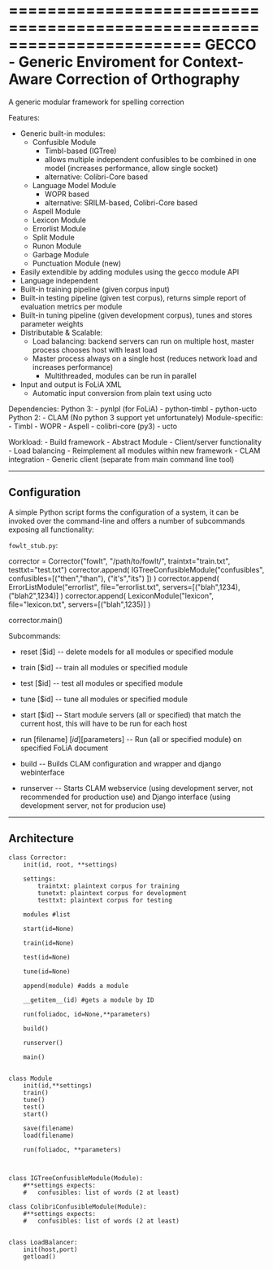 ========================================================================
GECCO - Generic Enviroment for Context-Aware Correction of Orthography
=======================================================================

A generic modular framework for spelling correction

Features:
 - Generic built-in modules:
    - Confusible Module
        - Timbl-based (IGTree)
        - allows multiple independent confusibles to be combined in one model (increases performance, allow single socket)
        - alternative: Colibri-Core based
    - Language Model Module
        - WOPR based
        - alternative: SRILM-based, Colibri-Core based
    - Aspell Module
    - Lexicon Module
    - Errorlist Module
    - Split Module
    - Runon Module
    - Garbage Module
    - Punctuation Module (new)
 - Easily extendible by adding modules using the gecco module API
 - Language independent
 - Built-in training pipeline (given corpus input)
 - Built-in testing pipeline (given test corpus), returns simple report of
   evaluation metrics per module
 - Built-in tuning pipeline (given development corpus), tunes and stores parameter
   weights
 - Distributable & Scalable:
    - Load balancing: backend servers can run on multiple host, master process chooses host
        with least load
    - Master process always on a single host (reduces network load and increases performance)
        - Multithreaded, modules can be run in parallel
 - Input and output is FoLiA XML
     - Automatic input conversion from plain text using ucto
    
Dependencies:
    Python 3:
        - pynlpl (for FoLiA)
        - python-timbl
        - python-ucto
    Python 2:
        - CLAM (No python 3 support yet unfortunately)
    Module-specific:
        - Timbl
        - WOPR
        - Aspell
        - colibri-core (py3)
        - ucto

Workload:
    - Build framework
        - Abstract Module
            - Client/server functionality
        - Load balancing
    - Reimplement all modules within new framework
    - CLAM integration
        - Generic client (separate from main command line tool)


----------------
 Configuration
----------------

A simple Python script forms the configuration of a system, it can be invoked over the command-line and offers a number of subcommands exposing all functionality:

``fowlt_stub.py``:

 corrector = Corrector("fowlt", "/path/to/fowlt/", traintxt="train.txt", testtxt="test.txt")
 corrector.append( IGTreeConfusibleModule("confusibles", confusibles=[("then","than"), ("it's","its") ]) )
 corrector.append( ErrorListModule("errorlist", file="errorlist.txt", servers=[("blah",1234),("blah2",1234)]  )
 corrector.append( LexiconModule("lexicon", file="lexicon.txt", servers=[("blah",1235)]  )

 corrector.main()


Subcommands:

 * reset [$id] -- delete models for all modules or specified module
 * train [$id] -- train all modules or specified module
 * test [$id] -- test all modules or specified module
 * tune [$id] -- tune all modules or specified module

 * start [$id] -- Start module servers (all or specified) that match the
    current host, this will have to be run for each host 

 * run [filename] [$id] [$parameters] -- Run (all or specified module) on specified FoLiA document
 
 * build -- Builds CLAM configuration and wrapper and django webinterface
 * runserver -- Starts CLAM webservice (using development server, not
   recommended for production use) and Django interface (using development
   server, not for producion use)

---------------
Architecture
---------------

    class Corrector:
        init(id, root, **settings)

        settings:
            traintxt: plaintext corpus for training
            tunetxt: plaintext corpus for development
            testtxt: plaintext corpus for testing

        modules #list

        start(id=None) 

        train(id=None) 

        test(id=None)

        tune(id=None)

        append(module) #adds a module

        __getitem__(id) #gets a module by ID

        run(foliadoc, id=None,**parameters)

        build()

        runserver()

        main()


    class Module
        init(id,**settings)
        train()
        tune()
        test()
        start()

        save(filename)
        load(filename)

        run(foliadoc, **parameters)



    class IGTreeConfusibleModule(Module):
        #**settings expects:
        #	confusibles: list of words (2 at least)
        
    class ColibriConfusibleModule(Module):
        #**settings expects:
        #	confusibles: list of words (2 at least)


    class LoadBalancer:
        init(host,port)
        getload()
        

	



